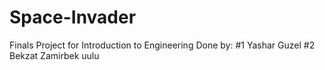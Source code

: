 # Space-Invader
Finals Project for Introduction to Engineering
Done by:
#1 Yashar Guzel
#2 Bekzat Zamirbek uulu
